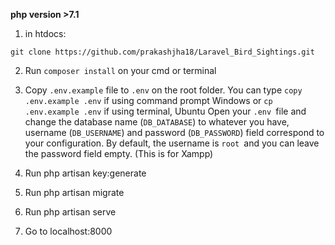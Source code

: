 
**php version >7.1**

1) in htdocs:
```
git clone https://github.com/prakashjha18/Laravel_Bird_Sightings.git
```
2) Run ```composer install``` on your cmd or terminal

3) Copy ```.env.example``` file to ```.env``` on the root folder. You can type ```copy .env.example .env``` if using command prompt Windows     or ```cp .env.example .env``` if using terminal, Ubuntu
 Open your ```.env ```file and change the database name (```DB_DATABASE```) to whatever you have, username (```DB_USERNAME```) and password  (```DB_PASSWORD```) field correspond to your configuration. 
 By default, the username is ```root ```and you can leave the password field empty. (This is for Xampp) 

4) Run php artisan key:generate
5) Run php artisan migrate
6) Run php artisan serve
7) Go to localhost:8000
